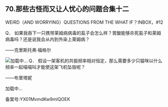 ## 70.那些古怪而又让人忧心的问题合集十二
WEIRD（AND WORRYING）QUESTIONS FROM THE WHAT IF？INBOX，#12
 

  Q．
  如果我吞下一只携带莱姆病病毒的虱子会怎么样？胃酸能够杀死虱子和莱姆病毒吗？还是说我会从内到外染上莱姆病？
 

——克里斯托弗·福格尔
 

![](https://pic3.zhimg.com/v2-fc6c1cf74efca770da9128e5774422a0.webp)加载中...  Q．
  假设一架客机的共振频率相对恒定，那么需要多少只猫咪以什么频率一起喵喵叫才能使这架飞机坠毁呢？
 

——布里塔妮
 

![]()加载中...

备案号:YX01MvmdKw9mlQOEK

